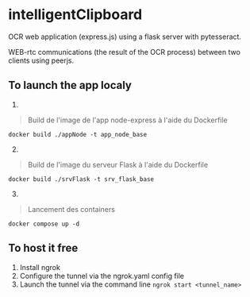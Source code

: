 ﻿# intelligentClipboard

OCR web application (express.js) using a flask server with pytesseract.

WEB-rtc communications (the result of the OCR process) between two clients using peerjs.

## To launch the app localy
1.
 >Build de l'image de l'app node-express à l'aide du Dockerfile

`docker build ./appNode -t app_node_base`

2.
>Build de l'image du serveur Flask à l'aide du Dockerfile

`docker build ./srvFlask -t srv_flask_base`

3.
>Lancement des containers

`docker compose up -d`


## To host it free
1. Install ngrok
2. Configure the tunnel via the ngrok.yaml config file
3. Launch the tunnel via the command line `ngrok start <tunnel_name>`

